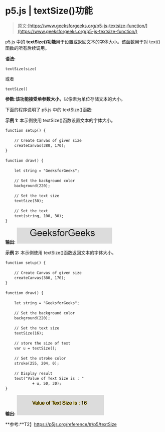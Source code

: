 # p5.js | textSize()功能

> 原文:[https://www.geeksforgeeks.org/p5-js-textsize-function/](https://www.geeksforgeeks.org/p5-js-textsize-function/)

p5.js 中的 **textSize()功能**用于设置或返回文本的字体大小。该函数用于对 text()函数的所有后续调用。

**语法:**

```
textSize(size)
```

或者

```
textSize()
```

**参数:**该功能接受单参数**大小**，以像素为单位存储文本的大小。

下面的程序说明了 p5.js 中的 textSize()函数:

**示例 1:** 本示例使用 textSize()函数设置文本的字体大小。

```
function setup() {

    // Create Canvas of given size
    createCanvas(380, 170);
}

function draw() {

    let string = "GeeksforGeeks";

    // Set the background color
    background(220);

    // Set the text size
    textSize(30);

    // Set the text 
    text(string, 100, 30);
}
```

**输出:**
![](img/7b1b05cdfce9976c9cd4863e1ddfe68e.png)

**示例 2:** 本示例使用 textSize()函数返回文本的字体大小。

```
function setup() {

    // Create Canvas of given size
    createCanvas(380, 170);
}

function draw() {

    let string = "GeeksforGeeks";

    // Set the background color
    background(220);

    // Set the text size
    textSize(16);

    // store the size of text
    var u = textSize();

    // Set the stroke color
    stroke(255, 204, 0);

    // Display result
    text("Value of Text Size is : "
            + u, 50, 30);
}
```

**输出:**
![](img/31c2a1bcf2394cf06a4955d1ab981189.png)

**参考:**T2】https://p5js.org/reference/#/p5/textSize
